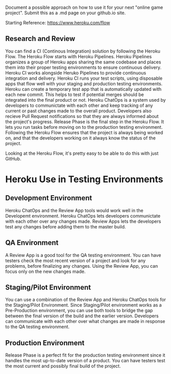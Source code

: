 Document a possible approach on how to use it for your next "online game project". Submit this as a .md page on your github.io site.

Starting Reference: https://www.heroku.com/flow

## Research and Review

You can find a CI (Continous Integration) solution by following the Heroku Flow. The Heroku Flow starts with Heroku Pipelines. Heroku Pipelines organizes a group of Heroku apps sharing the same codebase and places them into their proper testing environments to ensure continuous delivery. Heroku CI works alongside Heruko Pipelines to provide continuous integration and delivery. Heroku CI runs your test scripts, using disposable apps that flow well with your staging and production testing environments. Heroku can create a temporary test app that is automatically updated with each new commit. This helps to test if potential merges should be integrated into the final product or not. Heroku ChatOps is a system used by developers to communictate with each other and keep tracking of any current or past changes made to the overall product. Developers also recieve Pull Request notifications so that they are always informed about the project's progress. Release Phase is the final step in the Heroku Flow. It lets you run tasks before moving on to the production testing environment. Following the Heroku Flow ensures that the project is always being worked on, and that the developers working on it always know the status of the project.

Looking at the Heroku Flow, it's pretty easy to be able to do this with just GitHub.

# Heroku Use in Testing Environments

## Development Environment
  
  Heroku ChatOps and the Review App tools would work well in the Developemt environment. Heroku ChatOps lets developers communictate with each other over any changes made. Review Apps lets the developers test any changes before adding them to the master build.

## QA Environment

  A Review App is a good tool for the QA testing environment. You can have testers check the most recent version of a project and look for any problems, before finalizing any changes. Using the Review App, you can focus only on the new changes made.

## Staging/Pilot Environment

  You can use a combination of the Review App and Heroku ChatOps tools for the Staging/Pilot Environment. Since Staging/Pilot environment works as a Pre-Production environment, you can use both tools to bridge the gap between the final version of the build and the earlier version. Developers can communicate with each other over what changes are made in response to the QA testing environment.

## Production Environment

  Release Phase is a perfect fit for the production testing environment since it handles the most up-to-date version of a product. You can have testers test the most current and possibly final build of the project.
